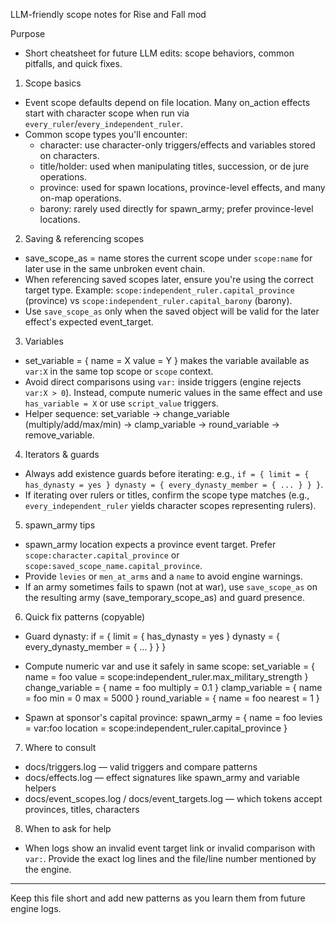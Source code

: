 LLM-friendly scope notes for Rise and Fall mod

Purpose
- Short cheatsheet for future LLM edits: scope behaviors, common pitfalls, and quick fixes.

1) Scope basics
- Event scope defaults depend on file location. Many on_action effects start with character scope when run via `every_ruler`/`every_independent_ruler`.
- Common scope types you'll encounter:
  - character: use character-only triggers/effects and variables stored on characters.
  - title/holder: used when manipulating titles, succession, or de jure operations.
  - province: used for spawn locations, province-level effects, and many on-map operations.
  - barony: rarely used directly for spawn_army; prefer province-level locations.

2) Saving & referencing scopes
- save_scope_as = name stores the current scope under `scope:name` for later use in the same unbroken event chain.
- When referencing saved scopes later, ensure you're using the correct target type. Example: `scope:independent_ruler.capital_province` (province) vs `scope:independent_ruler.capital_barony` (barony).
- Use `save_scope_as` only when the saved object will be valid for the later effect's expected event_target.

3) Variables
- set_variable = { name = X value = Y } makes the variable available as `var:X` in the same top scope or `scope` context.
- Avoid direct comparisons using `var:` inside triggers (engine rejects `var:X > 0`). Instead, compute numeric values in the same effect and use `has_variable = X` or use `script_value` triggers.
- Helper sequence: set_variable -> change_variable (multiply/add/max/min) -> clamp_variable -> round_variable -> remove_variable.

4) Iterators & guards
- Always add existence guards before iterating: e.g., `if = { limit = { has_dynasty = yes } dynasty = { every_dynasty_member = { ... } } }`.
- If iterating over rulers or titles, confirm the scope type matches (e.g., `every_independent_ruler` yields character scopes representing rulers).

5) spawn_army tips
- spawn_army location expects a province event target. Prefer `scope:character.capital_province` or `scope:saved_scope_name.capital_province`.
- Provide `levies` or `men_at_arms` and a `name` to avoid engine warnings.
- If an army sometimes fails to spawn (not at war), use `save_scope_as` on the resulting army (save_temporary_scope_as) and guard presence.

6) Quick fix patterns (copyable)
- Guard dynasty:
  if = { limit = { has_dynasty = yes } dynasty = { every_dynasty_member = { ... } } }

- Compute numeric var and use it safely in same scope:
  set_variable = { name = foo value = scope:independent_ruler.max_military_strength }
  change_variable = { name = foo multiply = 0.1 }
  clamp_variable = { name = foo min = 0 max = 5000 }
  round_variable = { name = foo nearest = 1 }

- Spawn at sponsor's capital province:
  spawn_army = { name = foo levies = var:foo location = scope:independent_ruler.capital_province }

7) Where to consult
- docs/triggers.log — valid triggers and compare patterns
- docs/effects.log — effect signatures like spawn_army and variable helpers
- docs/event_scopes.log / docs/event_targets.log — which tokens accept provinces, titles, characters

8) When to ask for help
- When logs show an invalid event target link or invalid comparison with `var:`. Provide the exact log lines and the file/line number mentioned by the engine.

---

Keep this file short and add new patterns as you learn them from future engine logs.
